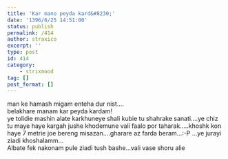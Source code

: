 ```yaml
---
title: 'Kar mano peyda kard&#8230;'
date: '1396/6/25 14:51:00'
status: publish
permalink: /414
author: straxico
excerpt: ''
type: post
id: 414
category:
    - strixmood
tag: []
post_format: []
---
```

man ke hamash migam enteha dur nist….  
 belakhare manam kar peyda kardam!  
 ye tolidie mashin alate karkhuneye shali kubie tu shahrake sanati….ye chiz tu maye haye kargah jushe khodemune vali faalo por taharak…..khoshk kon haye 7 metrie joe bereng misazan….gharare az farda beram…:-P …ye jurayi ziadi khoshalamm…  
 Albate fek nakonam pule ziadi tush bashe…vali vase shoru alie